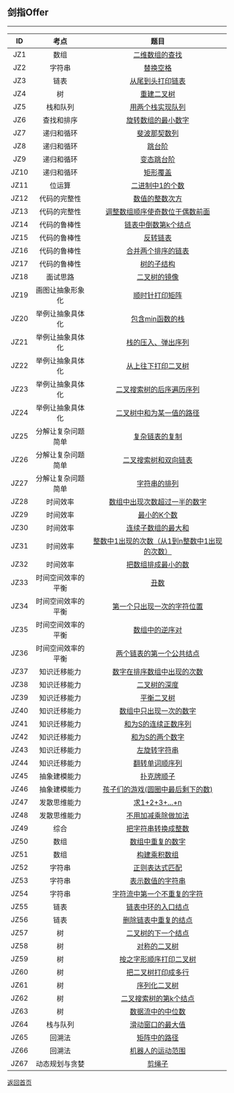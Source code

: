 ## **剑指Offer**
--------------------

|ID|考点|题目|
|:-:|:-:|:-:|
|JZ1|数组|[二维数组的查找](https://maxwell-l.github.io/WriteSomething/SwordOffer/find)|
|JZ2|字符串|[替换空格](https://maxwell-l.github.io/WriteSomething/SwordOffer/replacespace)|
|JZ3|链表|[从尾到头打印链表](https://maxwell-l.github.io/WriteSomething/SwordOffer/printlist)|
|JZ4|树|[重建二叉树](https://maxwell-l.github.io/WriteSomething/SwordOffer/rebuildbinarytree)|
|JZ5|栈和队列|[用两个栈实现队列](https://maxwell-l.github.io/WriteSomething/SwordOffer/queue)|
|JZ6|查找和排序|[旋转数组的最小数字](https://maxwell-l.github.io/WriteSomething/SwordOffer/minnumberinrotatearray)|
|JZ7|递归和循环|[斐波那契数列](https://github.com/Maxwell-L/SwordOffer/blob/master/Code/FibonacciSolution.java)|
|JZ8|递归和循环|[跳台阶](https://github.com/Maxwell-L/SwordOffer/blob/master/Code/JumpFloorSolution.java)|
|JZ9|递归和循环|[变态跳台阶](https://github.com/Maxwell-L/SwordOffer/blob/master/Code/JumpFloorIISolution.java)|
|JZ10|递归和循环|[矩形覆盖](https://github.com/Maxwell-L/SwordOffer/blob/master/Code/RectCoverSolution.java)|
|JZ11|位运算|[二进制中1的个数](https://github.com/Maxwell-L/SwordOffer/blob/master/Code/NumberOf1Solution.java)|
|JZ12|代码的完整性|[数值的整数次方](https://github.com/Maxwell-L/SwordOffer/blob/master/Code/PowerSolution.java)|
|JZ13|代码的完整性|[调整数组顺序使奇数位于偶数前面](https://github.com/Maxwell-L/SwordOffer/blob/master/Code/ReOrderArraySolution.java)|
|JZ14|代码的鲁棒性|[链表中倒数第k个结点](https://github.com/Maxwell-L/SwordOffer/blob/master/Code/FindKthToTailSolution.java)|
|JZ15|代码的鲁棒性|[反转链表](https://github.com/Maxwell-L/SwordOffer/blob/master/Code/ReverseListSolution.java)|
|JZ16|代码的鲁棒性|[合并两个排序的链表](https://github.com/Maxwell-L/SwordOffer/blob/master/Code/MergeSolution.java)|
|JZ17|代码的鲁棒性|[树的子结构](https://github.com/Maxwell-L/SwordOffer/blob/master/Code/HasSubtreeSolution.java)|
|JZ18|面试思路|[二叉树的镜像](https://github.com/Maxwell-L/SwordOffer/blob/master/Code/MirrorSolution.java)|
|JZ19|画图让抽象形象化|[顺时针打印矩阵](https://github.com/Maxwell-L/SwordOffer/blob/master/Code/PrintMatrixSolution.java)|
|JZ20|举例让抽象具体化|[包含min函数的栈](https://github.com/Maxwell-L/SwordOffer/blob/master/Code/MinStackSolution.java)|
|JZ21|举例让抽象具体化|[栈的压入、弹出序列](https://github.com/Maxwell-L/SwordOffer/blob/master/Code/IsPopOrderSolution.java)|
|JZ22|举例让抽象具体化|[从上往下打印二叉树](https://github.com/Maxwell-L/SwordOffer/blob/master/Code/PrintFromTopToBottomSolution.java)|
|JZ23|举例让抽象具体化|[二叉搜索树的后序遍历序列](https://github.com/Maxwell-L/SwordOffer/blob/master/Code/VerifySquenceOfBSTSolution.java)|
|JZ24|举例让抽象具体化|[二叉树中和为某一值的路径](https://github.com/Maxwell-L/SwordOffer/blob/master/Code/FindPathSolution.java)|
|JZ25|分解让复杂问题简单|[复杂链表的复制](https://github.com/Maxwell-L/SwordOffer/blob/master/Code/CloneSolution.java)|
|JZ26|分解让复杂问题简单|[二叉搜索树和双向链表](https://github.com/Maxwell-L/SwordOffer/blob/master/Code/ConvertSolution.java)|
|JZ27|分解让复杂问题简单|[字符串的排列](https://github.com/Maxwell-L/SwordOffer/blob/master/Code/PermutationSolution.java)|
|JZ28|时间效率|[数组中出现次数超过一半的数字](https://github.com/Maxwell-L/SwordOffer/blob/master/Code/MoreThanHalfNumSolution.java)|
|JZ29|时间效率|[最小的K个数](https://github.com/Maxwell-L/SwordOffer/blob/master/Code/GetLeastNumbersSolution.java)|
|JZ30|时间效率|[连续子数组的最大和](https://github.com/Maxwell-L/SwordOffer/blob/master/Code/FindGreatestSumOfSubArraySolution.java)|
|JZ31|时间效率|[整数中1出现的次数（从1到n整数中1出现的次数）](https://github.com/Maxwell-L/SwordOffer/blob/master/Code/NumberOf1Between1AndNSolution.java)|
|JZ32|时间效率|[把数组排成最小的数](https://maxwell-l.github.io/WriteSomething/SwordOffer/printmin)|
|JZ33|时间空间效率的平衡|[丑数](https://maxwell-l.github.io/WriteSomething/SwordOffer/uglynumber)|
|JZ34|时间空间效率的平衡|[第一个只出现一次的字符位置](https://maxwell-l.github.io/WriteSomething/SwordOffer/firstnotrepeatingchar)|
|JZ35|时间空间效率的平衡|[数组中的逆序对](https://maxwell-l.github.io/WriteSomething/SwordOffer/inversepairs)|
|JZ36|时间空间效率的平衡|[两个链表的第一个公共结点](https://maxwell-l.github.io/WriteSomething/SwordOffer/findfirstcommonnode)|
|JZ37|知识迁移能力|[数字在排序数组中出现的次数](https://github.com/Maxwell-L/SwordOffer/blob/master/Code/GetNumberOfKSolution.java)|
|JZ38|知识迁移能力|[二叉树的深度](https://github.com/Maxwell-L/SwordOffer/blob/master/Code/TreeDepthSolution.java)|
|JZ39|知识迁移能力|[平衡二叉树](https://github.com/Maxwell-L/SwordOffer/blob/master/Code/IsBalancedSolution.java)|
|JZ40|知识迁移能力|[数组中只出现一次的数字](https://github.com/Maxwell-L/SwordOffer/blob/master/Code/FindNumsAppearOnceSolution.java)|
|JZ41|知识迁移能力|[和为S的连续正数序列](https://github.com/Maxwell-L/SwordOffer/blob/master/Code/FindContinuousSequenceSolution.java)|
|JZ42|知识迁移能力|[和为S的两个数字](https://github.com/Maxwell-L/SwordOffer/blob/master/Code/FindNumbersWithSumSolution.java)|
|JZ43|知识迁移能力|[左旋转字符串](https://github.com/Maxwell-L/SwordOffer/blob/master/Code/LeftRotateStringSolution.java)|
|JZ44|知识迁移能力|[翻转单词顺序列](https://github.com/Maxwell-L/SwordOffer/blob/master/Code/ReverseSentenceSolution.java)|
|JZ45|抽象建模能力|[扑克牌顺子](https://maxwell-l.github.io/WriteSomething/SwordOffer/poker)|
|JZ46|抽象建模能力|[孩子们的游戏(圆圈中最后剩下的数)](https://maxwell-l.github.io/WriteSomething/SwordOffer/lastremain)|
|JZ47|发散思维能力|[求1+2+3+...+n](https://github.com/Maxwell-L/SwordOffer/blob/master/Code/SumSolution.java)|
|JZ48|发散思维能力|[不用加减乘除做加法](https://github.com/Maxwell-L/SwordOffer/blob/master/Code/AddSolution.java)|
|JZ49|综合|[把字符串转换成整数](https://github.com/Maxwell-L/SwordOffer/blob/master/Code/StrToIntSolution.java)|
|JZ50|数组|[数组中重复的数字](https://github.com/Maxwell-L/SwordOffer/blob/master/Code/DuplicateSolution.java)|
|JZ51|数组|[构建乘积数组](https://github.com/Maxwell-L/SwordOffer/blob/master/Code/MultiplySolution.java)|
|JZ52|字符串|[正则表达式匹配](https://github.com/Maxwell-L/SwordOffer/blob/master/Code/match)|
|JZ53|字符串|[表示数值的字符串](https://maxwell-l.github.io/WriteSomething/SwordOffer/isnumeric)|
|JZ54|字符串|[字符流中第一个不重复的字符](https://maxwell-l.github.io/WriteSomething/SwordOffer/firstsinglechar)|
|JZ55|链表|[链表中环的入口结点](https://github.com/Maxwell-L/SwordOffer/blob/master/Code/EntryNodeOfLoopSolution.java)|
|JZ56|链表|[删除链表中重复的结点](https://github.com/Maxwell-L/SwordOffer/blob/master/Code/DeleteDuplicationSolution.java)|
|JZ57|树|[二叉树的下一个结点](https://github.com/Maxwell-L/SwordOffer/blob/master/Code/GetNextSolution.java)|
|JZ58|树|[对称的二叉树](https://github.com/Maxwell-L/SwordOffer/blob/master/Code/IsSymmetricalSolution.java)|
|JZ59|树|[按之字形顺序打印二叉树](https://github.com/Maxwell-L/SwordOffer/blob/master/Code/PrintIISolution.java)|
|JZ60|树|[把二叉树打印成多行](https://github.com/Maxwell-L/SwordOffer/blob/master/Code/PrintSolution.java)|
|JZ61|树|[序列化二叉树]()|
|JZ62|树|[二叉搜索树的第k个结点](https://github.com/Maxwell-L/SwordOffer/blob/master/Code/KthNodeSolution.java)|
|JZ63|树|[数据流中的中位数](https://maxwell-l.github.io/WriteSomething/SwordOffer/getmedian)|
|JZ64|栈与队列|[滑动窗口的最大值](https://maxwell-l.github.io/WriteSomething/SwordOffer/slidewindow)|
|JZ65|回溯法|[矩阵中的路径](https://maxwell-l.github.io/WriteSomething/SwordOffer/haspath)|
|JZ66|回溯法|[机器人的运动范围](https://maxwell-l.github.io/WriteSomething/SwordOffer/movingcount)|
|JZ67|动态规划与贪婪|[剪绳子](https://maxwell-l.github.io/WriteSomething/SwordOffer/cutrope)|

[返回首页](https://maxwell-l.github.io/WriteSomething)